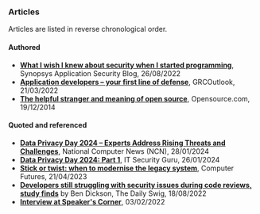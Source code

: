 ### Articles

Articles are listed in reverse chronological order.

#### Authored
- **[What I wish I knew about security when I started programming](https://www.synopsys.com/blogs/software-security/security-basics-for-developers/)**, Synopsys Application Security Blog, 26/08/2022
- **[Application developers – your first line of defense](https://grcoutlook.com/application-developers-your-first-line-of-defense/)**, GRCOutlook, 21/03/2022
- **[The helpful stranger and meaning of open source](https://opensource.com/life/14/12/the-meaning-of-open-source)**, Opensource.com, 19/12/2014

#### Quoted and referenced
- **[Data Privacy Day 2024 – Experts Address Rising Threats and Challenges](https://www.ncnonline.net/data-privacy-day-2024-experts-address-rising-threats-and-challenges/)**, National Computer News (NCN), 28/01/2024
- **[Data Privacy Day 2024: Part 1](https://www.itsecurityguru.org/2024/01/26/data-privacy-day-2024-part-1/)**, IT Security Guru, 26/01/2024
- **[Stick or twist: when to modernise the legacy system](https://www.computerfutures.com/en-gb/knowledge-hub/software-mobile-engineering/stick-or-twist-when-to-modernise-the-legacy-system)**, Computer Futures, 21/04/2023
- **[Developers still struggling with security issues during code reviews, study finds](https://portswigger.net/daily-swig/developers-still-struggling-with-security-issues-during-code-reviews-study-finds)** by Ben Dickson, The Daily Swig, 18/08/2022
- **[Interview at Speaker's Corner](https://eventible.com/learning/speakers-corner-featuring-allon-mureinik-senior-manager-at-synopsys-inc)**, 03/02/2022
